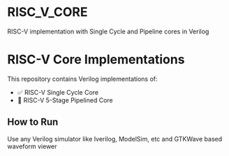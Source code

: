 # RISC_V_CORE
RISC-V implementation with Single Cycle and Pipeline cores in Verilog
# RISC-V Core Implementations

This repository contains Verilog implementations of:
- ✅ RISC-V Single Cycle Core
- 🚀 RISC-V 5-Stage Pipelined Core

## How to Run

Use any Verilog simulator like Iverilog, ModelSim, etc and GTKWave based waveform viewer


